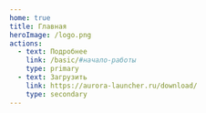 ```yaml
---
home: true
title: Главная
heroImage: /logo.png
actions:
  - text: Подробнее
    link: /basic/#начало-работы
    type: primary
  - text: Загрузить
    link: https://aurora-launcher.ru/download/
    type: secondary
---
```

